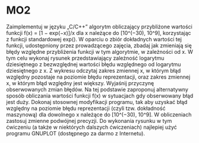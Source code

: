 # MO2
Zaimplementuj w języku „C/C++” algorytm obliczający przybliżone wartości funkcji
f(x) = [1 − exp(−x)]/x dla x należące do [10^(−30), 10^9], korzystając z funkcji standardowej exp(). W oparciu o
zbiór dokładnych wartości tej funkcji, udostępniony przez prowadzącego zajęcia, zbadaj jak
zmieniają się błędy względne przybliżenia funkcji w tym algorytmie, w zależności od x. W tym celu
wykonaj rysunek przedstawiający zależność logarytmu dziesiętnego z bezwzględnej wartości błędu
względnego od logarytmu dziesiętnego z x. Z wykresu odczytaj zakres zmiennej x, w którym błąd
względny pozostaje na poziomie błędu reprezentacji, oraz zakres zmiennej x, w którym błąd
względny jest większy. Wyjaśnij przyczynę obserwowanych zmian błędów. Na tej podstawie
zaproponuj alternatywny sposób obliczania wartości funkcji f(x) w sytuacjach gdy obserwowany
błąd jest duży. Dokonaj stosownej modyfikacji programu, tak aby uzyskać błąd względny na
poziomie błędu reprezentacji (czyli tzw. dokładność maszynową) dla dowolnego x należące do [10^(−30), 10^9].
W obliczeniach zastosuj zmienne podwójnej precyzji. Do wykonania rysunku w tym ćwiczeniu (a
także w niektórych dalszych ćwiczeniach) najlepiej użyć programu GNUPLOT (dostępnego za
darmo z Internetu).
